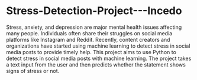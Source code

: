# Stress-Detection-Project---Incedo

Stress, anxiety, and depression are major mental health issues affecting many people. Individuals often share their struggles on social media platforms like Instagram and Reddit. Recently, content creators and organizations have started using machine learning to detect stress in social media posts to provide timely help. This project aims to use Python to detect stress in social media posts with machine learning. The project takes a text input from the user and then predicts whether the statement shows signs of stress or not.
